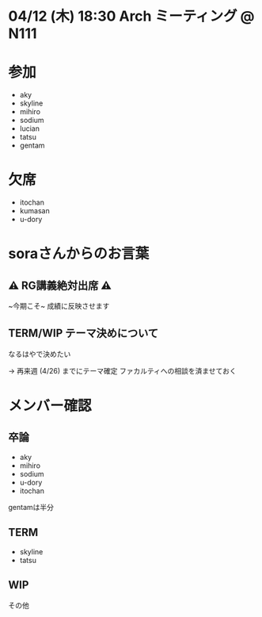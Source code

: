 # 04/12 (木) 18:30 Arch ミーティング @ N111

# 参加
- aky
- skyline
- mihiro
- sodium
- lucian
- tatsu
- gentam

# 欠席
- itochan
- kumasan
- u-dory

# soraさんからのお言葉

## ⚠️ RG講義絶対出席 ⚠️

~今期こそ~ 成績に反映させます

## TERM/WIP テーマ決めについて

なるはやで決めたい

-> 再来週 (4/26) までにテーマ確定
ファカルティへの相談を済ませておく

# メンバー確認

## 卒論
- aky
- mihiro
- sodium
- u-dory
- itochan

gentamは半分

## TERM
- skyline
- tatsu

## WIP
その他
